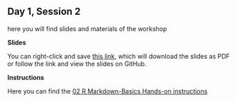 ## Day 1, Session 2

here you will find slides and materials of the workshop


**Slides**

You can right-click and save [this link](https://github.com/lisallreiber/R-Workshop/raw/master/assets/slides/02_RMarkdown-Basics.pdf), which will download the slides as PDF or follow the link and view the slides on GitHub.


**Instructions**

Here you can find the [02 R Markdown-Basics Hands-on instructions](https://github.com/lisallreiber/R-Workshop/blob/master/02_RMarkdown-Basics/02_Instructions.md)  



